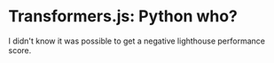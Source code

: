 # Transformers.js: Python who?

I didn't know it was possible to get a negative lighthouse performance score.
